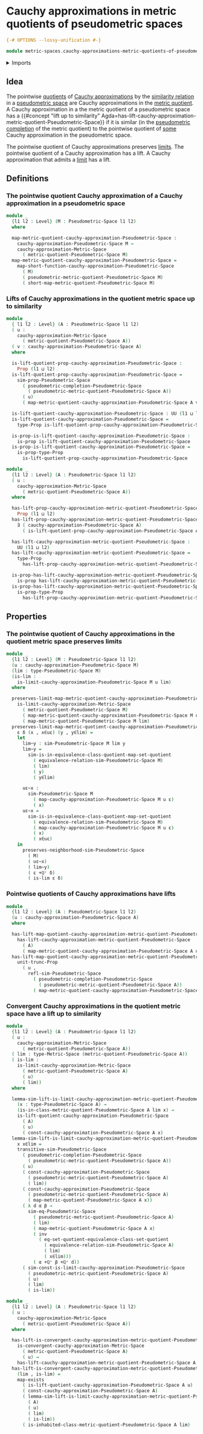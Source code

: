# Cauchy approximations in metric quotients of pseudometric spaces

```agda
{-# OPTIONS --lossy-unification #-}

module metric-spaces.cauchy-approximations-metric-quotients-of-pseudometric-spaces where
```

<details><summary>Imports</summary>

```agda
open import elementary-number-theory.addition-positive-rational-numbers
open import elementary-number-theory.positive-rational-numbers

open import foundation.action-on-identifications-functions
open import foundation.binary-relations
open import foundation.binary-transport
open import foundation.contractible-maps
open import foundation.contractible-types
open import foundation.dependent-pair-types
open import foundation.equivalence-classes
open import foundation.equivalences
open import foundation.existential-quantification
open import foundation.fibers-of-maps
open import foundation.function-types
open import foundation.functoriality-dependent-pair-types
open import foundation.homotopies
open import foundation.identity-types
open import foundation.inhabited-subtypes
open import foundation.logical-equivalences
open import foundation.propositional-truncations
open import foundation.propositions
open import foundation.reflecting-maps-equivalence-relations
open import foundation.retractions
open import foundation.sections
open import foundation.set-quotients
open import foundation.sets
open import foundation.subtypes
open import foundation.transport-along-identifications
open import foundation.universal-property-set-quotients
open import foundation.universe-levels

open import logic.functoriality-existential-quantification

open import metric-spaces.cauchy-approximations-metric-spaces
open import metric-spaces.cauchy-approximations-pseudometric-spaces
open import metric-spaces.convergent-cauchy-approximations-metric-spaces
open import metric-spaces.equality-of-metric-spaces
open import metric-spaces.extensionality-pseudometric-spaces
open import metric-spaces.functions-metric-spaces
open import metric-spaces.isometries-metric-spaces
open import metric-spaces.isometries-pseudometric-spaces
open import metric-spaces.limits-of-cauchy-approximations-metric-spaces
open import metric-spaces.limits-of-cauchy-approximations-pseudometric-spaces
open import metric-spaces.metric-quotients-of-pseudometric-spaces
open import metric-spaces.metric-spaces
open import metric-spaces.pseudometric-completion-of-metric-spaces
open import metric-spaces.pseudometric-completion-of-pseudometric-spaces
open import metric-spaces.pseudometric-spaces
open import metric-spaces.rational-neighborhood-relations
open import metric-spaces.short-functions-metric-spaces
open import metric-spaces.short-functions-pseudometric-spaces
open import metric-spaces.similarity-of-elements-pseudometric-spaces
```

</details>

## Idea

The pointwise [quotients](foundation.set-quotients.md) of
[Cauchy approximations](metric-spaces.cauchy-approximations-pseudometric-spaces.md)
by the
[similarity relation](metric-spaces.similarity-of-elements-pseudometric-spaces.md)
in a [pseudometric space](metric-spaces.pseudometric-spaces.md) are Cauchy
approximations in the
[metric quotient](metric-spaces.metric-quotients-of-pseudometric-spaces.md). A
Cauchy approximation in a the metric quotient of a pseudometric space has a
{{#concept "lift up to similarity" Agda=has-lift-cauchy-approximation-metric-quotient-Pseudometric-Space}}
if it is similar (in the
[pseudometric completion](metric-spaces.pseudometric-completion-of-metric-spaces.md)
of the metric quotient) to the pointwise quotient of
[some](foundation.existential-quantification.md) Cauchy approximation in the
pseudometric space.

The pointwise quotient of Cauchy approximations preserves
[limits](metric-spaces.limits-of-cauchy-approximations-pseudometric-spaces). The
pointwise quotient of a Cauchy approximation has a lift. A Cauchy approximation
that admits a
[limit](metric-spaces.limits-of-cauchy-approximations-pseudometric-spaces.md)
has a lift.

## Definitions

### The pointwise quotient Cauchy approximation of a Cauchy approximation in a pseudometric space

```agda
module _
  {l1 l2 : Level} (M : Pseudometric-Space l1 l2)
  where

  map-metric-quotient-cauchy-approximation-Pseudometric-Space :
    cauchy-approximation-Pseudometric-Space M →
    cauchy-approximation-Metric-Space
      ( metric-quotient-Pseudometric-Space M)
  map-metric-quotient-cauchy-approximation-Pseudometric-Space =
    map-short-function-cauchy-approximation-Pseudometric-Space
      ( M)
      ( pseudometric-metric-quotient-Pseudometric-Space M)
      ( short-map-metric-quotient-Pseudometric-Space M)
```

### Lifts of Cauchy approximations in the quotient metric space up to similarity

```agda
module _
  { l1 l2 : Level} (A : Pseudometric-Space l1 l2)
  ( u :
    cauchy-approximation-Metric-Space
      ( metric-quotient-Pseudometric-Space A))
  ( v : cauchy-approximation-Pseudometric-Space A)
  where

  is-lift-quotient-prop-cauchy-approximation-Pseudometric-Space :
    Prop (l1 ⊔ l2)
  is-lift-quotient-prop-cauchy-approximation-Pseudometric-Space =
    sim-prop-Pseudometric-Space
      ( pseudometric-completion-Pseudometric-Space
        ( pseudometric-metric-quotient-Pseudometric-Space A))
      ( u)
      ( map-metric-quotient-cauchy-approximation-Pseudometric-Space A v)

  is-lift-quotient-cauchy-approximation-Pseudometric-Space : UU (l1 ⊔ l2)
  is-lift-quotient-cauchy-approximation-Pseudometric-Space =
    type-Prop is-lift-quotient-prop-cauchy-approximation-Pseudometric-Space

  is-prop-is-lift-quotient-cauchy-approximation-Pseudometric-Space :
    is-prop is-lift-quotient-cauchy-approximation-Pseudometric-Space
  is-prop-is-lift-quotient-cauchy-approximation-Pseudometric-Space =
    is-prop-type-Prop
      is-lift-quotient-prop-cauchy-approximation-Pseudometric-Space

module _
  {l1 l2 : Level} (A : Pseudometric-Space l1 l2)
  ( u :
    cauchy-approximation-Metric-Space
      ( metric-quotient-Pseudometric-Space A))
  where

  has-lift-prop-cauchy-approximation-metric-quotient-Pseudometric-Space :
    Prop (l1 ⊔ l2)
  has-lift-prop-cauchy-approximation-metric-quotient-Pseudometric-Space =
    ∃ ( cauchy-approximation-Pseudometric-Space A)
      ( is-lift-quotient-prop-cauchy-approximation-Pseudometric-Space A u)

  has-lift-cauchy-approximation-metric-quotient-Pseudometric-Space :
    UU (l1 ⊔ l2)
  has-lift-cauchy-approximation-metric-quotient-Pseudometric-Space =
    type-Prop
      has-lift-prop-cauchy-approximation-metric-quotient-Pseudometric-Space

  is-prop-has-lift-cauchy-approximation-metric-quotient-Pseudometric-Space :
    is-prop has-lift-cauchy-approximation-metric-quotient-Pseudometric-Space
  is-prop-has-lift-cauchy-approximation-metric-quotient-Pseudometric-Space =
    is-prop-type-Prop
      has-lift-prop-cauchy-approximation-metric-quotient-Pseudometric-Space
```

## Properties

### The pointwise quotient of Cauchy approximations in the quotient metric space preserves limits

```agda
module _
  {l1 l2 : Level} (M : Pseudometric-Space l1 l2)
  (u : cauchy-approximation-Pseudometric-Space M)
  (lim : type-Pseudometric-Space M)
  (is-lim :
    is-limit-cauchy-approximation-Pseudometric-Space M u lim)
  where

  preserves-limit-map-metric-quotient-cauchy-approximation-Pseudometric-Space :
    is-limit-cauchy-approximation-Metric-Space
      ( metric-quotient-Pseudometric-Space M)
      ( map-metric-quotient-cauchy-approximation-Pseudometric-Space M u)
      ( map-metric-quotient-Pseudometric-Space M lim)
  preserves-limit-map-metric-quotient-cauchy-approximation-Pseudometric-Space
    ε δ (x , x∈uε) (y , y∈lim) =
    let
      lim~y : sim-Pseudometric-Space M lim y
      lim~y =
        sim-is-in-equivalence-class-quotient-map-set-quotient
          ( equivalence-relation-sim-Pseudometric-Space M)
          ( lim)
          ( y)
          ( y∈lim)

      uε~x :
        sim-Pseudometric-Space M
          ( map-cauchy-approximation-Pseudometric-Space M u ε)
          ( x)
      uε~x =
        sim-is-in-equivalence-class-quotient-map-set-quotient
          ( equivalence-relation-sim-Pseudometric-Space M)
          ( map-cauchy-approximation-Pseudometric-Space M u ε)
          ( x)
          ( x∈uε)
    in
      preserves-neighborhood-sim-Pseudometric-Space
        ( M)
        ( uε~x)
        ( lim~y)
        ( ε +ℚ⁺ δ)
        ( is-lim ε δ)
```

### Pointwise quotients of Cauchy approximations have lifts

```agda
module _
  {l1 l2 : Level} (A : Pseudometric-Space l1 l2)
  (u : cauchy-approximation-Pseudometric-Space A)
  where

  has-lift-map-quotient-cauchy-approximation-metric-quotient-Pseudometric-Space :
    has-lift-cauchy-approximation-metric-quotient-Pseudometric-Space
      ( A)
      ( map-metric-quotient-cauchy-approximation-Pseudometric-Space A u)
  has-lift-map-quotient-cauchy-approximation-metric-quotient-Pseudometric-Space =
    unit-trunc-Prop
      ( u ,
        refl-sim-Pseudometric-Space
          ( pseudometric-completion-Pseudometric-Space
            ( pseudometric-metric-quotient-Pseudometric-Space A))
          ( map-metric-quotient-cauchy-approximation-Pseudometric-Space A u))
```

### Convergent Cauchy approximations in the quotient metric space have a lift up to similarity

```agda
module _
  {l1 l2 : Level} (A : Pseudometric-Space l1 l2)
  ( u :
    cauchy-approximation-Metric-Space
      ( metric-quotient-Pseudometric-Space A))
  ( lim : type-Metric-Space (metric-quotient-Pseudometric-Space A))
  ( is-lim :
    is-limit-cauchy-approximation-Metric-Space
      ( metric-quotient-Pseudometric-Space A)
      ( u)
      ( lim))
  where

  lemma-sim-lift-is-limit-cauchy-approximation-metric-quotient-Pseudometric-Space :
    (x : type-Pseudometric-Space A) →
    (is-in-class-metric-quotient-Pseudometric-Space A lim x) →
    is-lift-quotient-cauchy-approximation-Pseudometric-Space
      ( A)
      ( u)
      ( const-cauchy-approximation-Pseudometric-Space A x)
  lemma-sim-lift-is-limit-cauchy-approximation-metric-quotient-Pseudometric-Space
    x x∈lim =
    transitive-sim-Pseudometric-Space
      ( pseudometric-completion-Pseudometric-Space
        ( pseudometric-metric-quotient-Pseudometric-Space A))
      ( u)
      ( const-cauchy-approximation-Pseudometric-Space
        ( pseudometric-metric-quotient-Pseudometric-Space A)
        ( lim))
      ( const-cauchy-approximation-Pseudometric-Space
        ( pseudometric-metric-quotient-Pseudometric-Space A)
        ( map-metric-quotient-Pseudometric-Space A x))
      ( λ d α β →
        sim-eq-Pseudometric-Space
          ( pseudometric-metric-quotient-Pseudometric-Space A)
          ( lim)
          ( map-metric-quotient-Pseudometric-Space A x)
          ( inv
            ( eq-set-quotient-equivalence-class-set-quotient
              ( equivalence-relation-sim-Pseudometric-Space A)
              ( lim)
              ( x∈lim)))
          ( α +ℚ⁺ β +ℚ⁺ d))
      ( sim-const-is-limit-cauchy-approximation-Pseudometric-Space
        ( pseudometric-metric-quotient-Pseudometric-Space A)
        ( u)
        ( lim)
        ( is-lim))

module _
  {l1 l2 : Level} (A : Pseudometric-Space l1 l2)
  ( u :
    cauchy-approximation-Metric-Space
      ( metric-quotient-Pseudometric-Space A))
  where

  has-lift-is-convergent-cauchy-approximation-metric-quotient-Pseudometric-Space :
    is-convergent-cauchy-approximation-Metric-Space
      ( metric-quotient-Pseudometric-Space A)
      ( u) →
    has-lift-cauchy-approximation-metric-quotient-Pseudometric-Space A u
  has-lift-is-convergent-cauchy-approximation-metric-quotient-Pseudometric-Space
    (lim , is-lim) =
    map-exists
      ( is-lift-quotient-cauchy-approximation-Pseudometric-Space A u)
      ( const-cauchy-approximation-Pseudometric-Space A)
      ( lemma-sim-lift-is-limit-cauchy-approximation-metric-quotient-Pseudometric-Space
        ( A)
        ( u)
        ( lim)
        ( is-lim))
      ( is-inhabited-class-metric-quotient-Pseudometric-Space A lim)
```
